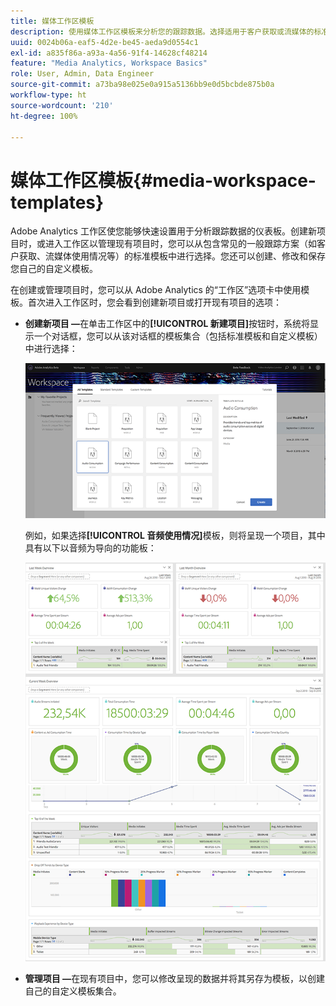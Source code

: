 ```yaml
---
title: 媒体工作区模板
description: 使用媒体工作区模板来分析您的跟踪数据。选择适用于客户获取或流媒体的标准模板或创建您自己的自定义模板。
uuid: 0024b06a-eaf5-4d2e-be45-aeda9d0554c1
exl-id: a835f86a-a93a-4a56-91f4-14628cf48214
feature: "Media Analytics, Workspace Basics"
role: User, Admin, Data Engineer
source-git-commit: a73ba98e025e0a915a5136bb9e0d5bcbde875b0a
workflow-type: ht
source-wordcount: '210'
ht-degree: 100%

---
```


# 媒体工作区模板{#media-workspace-templates}

Adobe Analytics 工作区使您能够快速设置用于分析跟踪数据的仪表板。创建新项目时，或进入工作区以管理现有项目时，您可以从包含常见的一般跟踪方案（如客户获取、流媒体使用情况等）的标准模板中进行选择。您还可以创建、修改和保存您自己的自定义模板。

在创建或管理项目时，您可以从 Adobe Analytics 的“工作区”选项卡中使用模板。首次进入工作区时，您会看到创建新项目或打开现有项目的选项：

* **创建新项目 —**&#x200B;在单击工作区中的&#x200B;**[!UICONTROL 新建项目]**&#x200B;按钮时，系统将显示一个对话框，您可以从该对话框的模板集合（包括标准模板和自定义模板）中进行选择：

   ![](/help/reporting/assets/all-templates-audio.png)

   例如，如果选择&#x200B;**[!UICONTROL 音频使用情况]**&#x200B;模板，则将呈现一个项目，其中具有以下以音频为导向的功能板：

   ![](/help/reporting/assets/aa-workspace.png)

* **管理项目 —**&#x200B;在现有项目中，您可以修改呈现的数据并将其另存为模板，以创建自己的自定义模板集合。

